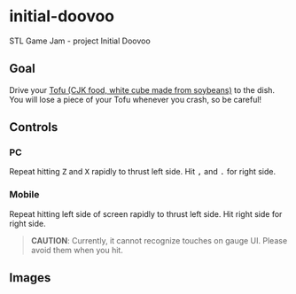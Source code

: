 # initial-doovoo

STL Game Jam - project Initial Doovoo

## Goal

Drive your [Tofu (CJK food, white cube made from soybeans)](https://en.wikipedia.org/wiki/Tofu) to the dish.
You will lose a piece of your Tofu whenever you crash, so be careful!

## Controls

### PC
Repeat hitting <kbd>Z</kbd> and <kbd>X</kbd> rapidly to thrust left side. Hit <kbd>,</kbd> and <kbd>.</kbd> for right side.

### Mobile
Repeat hitting left side of screen rapidly to thrust left side. Hit right side for right side.

> **CAUTION**: Currently, it cannot recognize touches on gauge UI. Please avoid them when you hit.

## Images

